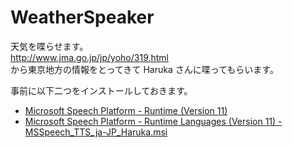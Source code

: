 WeatherSpeaker
==============

天気を喋らせます。  
http://www.jma.go.jp/jp/yoho/319.html  
から東京地方の情報をとってきて Haruka さんに喋ってもらいます。

事前に以下二つをインストールしておきます。  

* [Microsoft Speech Platform - Runtime (Version 11)](http://www.microsoft.com/en-us/download/details.aspx?id=27225)
* [Microsoft Speech Platform - Runtime Languages (Version 11) - MSSpeech_TTS_ja-JP_Haruka.msi](http://www.microsoft.com/en-us/download/details.aspx?id=27224)
